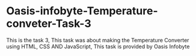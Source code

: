 # Oasis-infobyte-Temperature-conveter-Task-3
This is the task 3, This task was about making the Temperature Converter using HTML, CSS AND JavaScript, This task is provided by Oasis Infobyte
